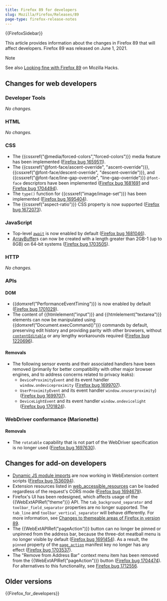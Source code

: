 ```yaml
---
title: Firefox 89 for developers
slug: Mozilla/Firefox/Releases/89
page-type: firefox-release-notes
---
```


{{FirefoxSidebar}}

This article provides information about the changes in Firefox 89 that will affect developers. Firefox 89 was released on June 1, 2021.

> [!NOTE]
> See also [Looking fine with Firefox 89](https://hacks.mozilla.org/2021/06/looking-fine-with-firefox-89/) on Mozilla Hacks.

## Changes for web developers

### Developer Tools

_No changes._

### HTML

_No changes._

### CSS

- The {{cssxref("@media/forced-colors","forced-colors")}} media feature has been implemented ([Firefox bug 1659511](https://bugzil.la/1659511)).
- The {{cssxref("@font-face/ascent-override", "ascent-override")}}, {{cssxref("@font-face/descent-override", "descent-override")}}, and {{cssxref("@font-face/line-gap-override", "line-gap-override")}} `@font-face` descriptors have been implemented ([Firefox bug 1681691](https://bugzil.la/1681691) and [Firefox bug 1704494](https://bugzil.la/1704494)).
- The `type()` function for {{cssxref("image/image-set")}} has been implemented ([Firefox bug 1695404](https://bugzil.la/1695404)).
- The {{cssxref("aspect-ratio")}} CSS property is now supported ([Firefox bug 1672073](https://bugzil.la/1672073)).

### JavaScript

- Top-level [`await`](/en-US/docs/Web/JavaScript/Reference/Operators/await#top_level_await) is now enabled by default ([Firefox bug 1681046](https://bugzil.la/1681046)).
- [ArrayBuffer](/en-US/docs/Web/JavaScript/Reference/Global_Objects/ArrayBuffer)s can now be created with a length greater than 2GB-1 (up to 8GB) on 64-bit systems ([Firefox bug 1703505](https://bugzil.la/1703505)).

### HTTP

_No changes._

### APIs

#### DOM

- {{domxref("PerformanceEventTiming")}} is now enabled by default ([Firefox bug 1701029](https://bugzil.la/1701029)).
- The content of {{htmlelement("input")}} and {{htmlelement("textarea")}} elements can now be manipulated using {{domxref("Document.execCommand()")}} commands by default, preserving edit history and providing parity with other browsers, without [`contentEditable`](/en-US/docs/Web/HTML/Reference/Global_attributes/contenteditable) or any lengthy workarounds required ([Firefox bug 1220696](https://bugzil.la/1220696)).

#### Removals

- The following sensor events and their associated handlers have been removed (primarily for better compatibility with other major browser engines, and to address concerns related to privacy leaks):
  - `DeviceProximityEvent` and its event handler `window.ondeviceproximity` ([Firefox bug 1699707](https://bugzil.la/1699707)).
  - `UserProximityEvent` and its event handler `window.onuserproximity`) ([Firefox bug 1699707](https://bugzil.la/1699707)).
  - `DeviceLightEvent` and its event handler `window.ondevicelight` ([Firefox bug 1701824](https://bugzil.la/1701824)).

### WebDriver conformance (Marionette)

#### Removals

- The `rotatable` capability that is not part of the WebDriver specification is no longer used ([Firefox bug 1697630](https://bugzil.la/1697630)).

## Changes for add-on developers

- [Dynamic JS module imports](/en-US/docs/Web/JavaScript/Guide/Modules#dynamic_module_loading) are now working in WebExtension content scripts ([Firefox bug 1536094](https://bugzil.la/1536094)).
- Extension resources listed in [web_accessible_resources](/en-US/docs/Mozilla/Add-ons/WebExtensions/manifest.json/web_accessible_resources) can be loaded regardless of the request's CORS mode ([Firefox bug 1694679](https://bugzil.la/1694679)).
- Firefox's UI has been redesigned, which affects usage of the {{WebExtAPIRef("theme")}} API. The `tab_background_separator` and `toolbar_field_separator` properties are no longer supported. The `tab_line` and `toolbar_vertical_separator` will behave differently. For more information, see [Changes to themeable areas of Firefox in version 89](https://blog.mozilla.org/addons/2021/04/19/changes-to-themeable-areas-of-firefox-in-version-89/).
- The {{WebExtAPIRef("pageAction")}} button can no longer be pinned or unpinned from the address bar, because the three-dot meatball menu is no longer visible by default ([Firefox bug 1691454](https://bugzil.la/1691454)). As a result, the `pinned` property of the [`page_action`](/en-US/docs/Mozilla/Add-ons/WebExtensions/manifest.json/page_action) manifest key no longer has any effect ([Firefox bug 1703537](https://bugzil.la/1703537)).
- The "Remove from Address Bar" context menu item has been removed from the {{WebExtAPIRef("pageAction")}} button ([Firefox bug 1704474](https://bugzil.la/1704474)). For alternatives to this functionality, see [Firefox bug 1712556](https://bugzil.la/1712556).

## Older versions

{{Firefox_for_developers}}

